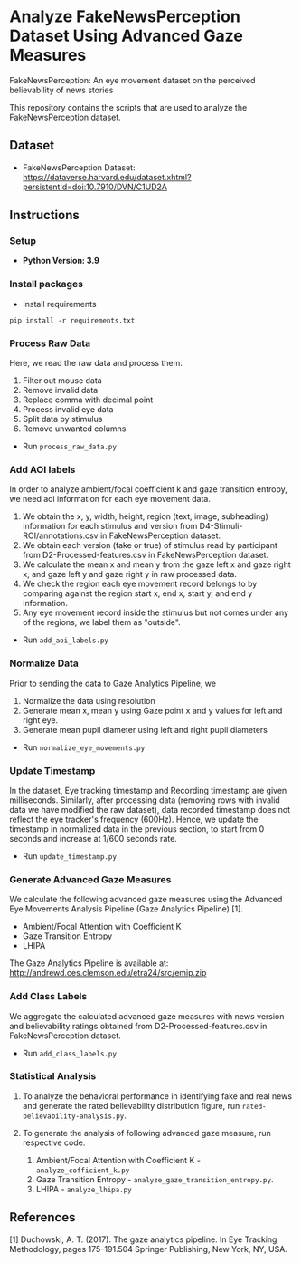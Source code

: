 # Analyze FakeNewsPerception Dataset Using Advanced Gaze Measures

FakeNewsPerception: An eye movement dataset on the perceived believability of news stories

This repository contains the scripts that are used to analyze the FakeNewsPerception dataset.

## Dataset

* FakeNewsPerception Dataset:
  https://dataverse.harvard.edu/dataset.xhtml?persistentId=doi:10.7910/DVN/C1UD2A

## Instructions

### Setup

* **Python Version: 3.9**

### Install packages

* Install requirements 
```commandline
pip install -r requirements.txt
```

### Process Raw Data

Here, we read the raw data and process them.

1. Filter out mouse data
2. Remove invalid data
3. Replace comma with decimal point
4. Process invalid eye data
5. Split data by stimulus
6. Remove unwanted columns

* Run `process_raw_data.py`

### Add AOI labels

In order to analyze ambient/focal coefficient k and gaze transition entropy, we need aoi information for each eye
movement data.

1. We obtain the x, y, width, height, region (text, image, subheading) information for each stimulus and version from
   D4-Stimuli-ROI/annotations.csv in FakeNewsPerception dataset.
2. We obtain each version (fake or true) of stimulus read by participant from D2-Processed-features.csv in
   FakeNewsPerception dataset.
3. We calculate the mean x and mean y from the gaze left x and gaze right x, and gaze left y and gaze right y in raw
   processed data.
4. We check the region each eye movement record belongs to by comparing against the region start x, end x, start y, and
   end y information.
5. Any eye movement record inside the stimulus but not comes under any of the regions, we label them as "outside".

* Run `add_aoi_labels.py`

### Normalize Data

Prior to sending the data to Gaze Analytics Pipeline, we

1. Normalize the data using resolution
2. Generate mean x, mean y using Gaze point x and y values for left and right eye.
3. Generate mean pupil diameter using left and right pupil diameters

* Run `normalize_eye_movements.py`

### Update Timestamp

In the dataset, Eye tracking timestamp and Recording timestamp are given milliseconds. Similarly, after processing
data (removing rows with invalid data we have modified the raw dataset), data recorded timestamp does not reflect the
eye tracker's frequency (600Hz). Hence, we update the timestamp in normalized data in the previous section, to start
from 0 seconds and increase at 1/600 seconds rate.

* Run `update_timestamp.py`

### Generate Advanced Gaze Measures

We calculate the following advanced gaze measures using the Advanced Eye Movements Analysis Pipeline (Gaze Analytics
Pipeline) [1].

* Ambient/Focal Attention with Coefficient K
* Gaze Transition Entropy
* LHIPA

The Gaze Analytics Pipeline is available at: http://andrewd.ces.clemson.edu/etra24/src/emip.zip

### Add Class Labels

We aggregate the calculated advanced gaze measures with news version and believability ratings obtained from
D2-Processed-features.csv in FakeNewsPerception dataset.

* Run `add_class_labels.py`

### Statistical Analysis

1. To analyze the behavioral performance in identifying fake and real news and generate the rated believability
   distribution figure, run `rated-believability-analysis.py`.

2. To generate the analysis of following advanced gaze measure, run respective code.
   1. Ambient/Focal Attention with Coefficient K - `analyze_cofficient_k.py`
   2. Gaze Transition Entropy - `analyze_gaze_transition_entropy.py`.
   3. LHIPA - `analyze_lhipa.py`

## References

[1] Duchowski, A. T. (2017). The gaze analytics pipeline. In Eye Tracking Methodology, pages 175–191.504
Springer Publishing, New York, NY, USA.